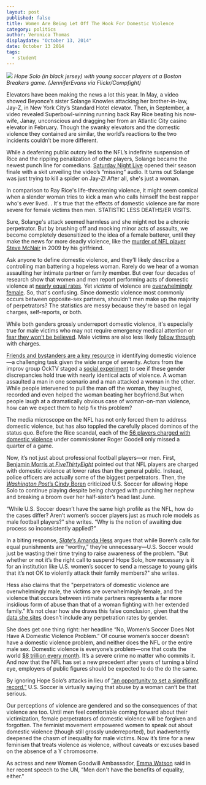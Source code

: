 ```yaml
---
layout: post
published: false
title: Women Are Being Let Off The Hook For Domestic Violence
category: politics
author: Veronica Thomas
displaydate: "October 13, 2014"
date: October 13 2014
tags: 
  - student
---
```


![](http://i57.tinypic.com/14m4a3n.jpg)
_Hope Solo (in black jersey) with young soccer players at a Boston Breakers game. (JenniferEvans via Flickr/Compfight)_

Elevators have been making the news a lot this year. In May, a video showed Beyonce’s sister Solange Knowles attacking her brother-in-law, Jay-Z, in New York City’s Standard Hotel elevator. Then, in September, a video revealed Superbowl-winning running back Ray Rice beating his now-wife, Janay, unconscious and dragging her from an Atlantic City casino elevator in February. Though the swanky elevators and the domestic violence they contained are similar, the world’s reactions to the two incidents couldn’t be more different. 

While a deafening public outcry led to the NFL’s indefinite suspension of Rice and the rippling penalization of other players, Solange became the newest punch line for comedians. [Saturday Night Live](http://variety.com/2014/tv/news/watch-saturday-night-love-jay-z-solange-knowles-spoof-1201185453/) opened their season finale with a skit unveiling the video’s “missing” audio. It turns out Solange was just trying to kill a spider on Jay-Z! After all, she's just a woman.

In comparison to Ray Rice's life-threatening violence, it might seem comical when a slender woman tries to kick a man who calls himself the best rapper who's ever lived. . It's true that the effects of domestic violence are far more severe for female victims then men. STATISTIC LESS DEATHS/ER VISITS.

Sure, Solange's attack seemed harmless and she might not be a chronic perpetrator. But by brushing off and mocking minor acts of assaults, we become completely desensitized to the idea of a female batterer, until they make the news for more deadly violence, like the [murder of NFL player Steve McNair](http://www.sportingnews.com/nfl/story/2014-07-03/steve-mcnair-killed-five-year-anniversary-july-4-2009-memorial-family-celebration-fred-mcnair-titans) in 2009 by his girlfriend.

Ask anyone to define domestic violence, and they’ll likely describe a controlling man battering a hopeless woman. Rarely do we hear of a woman assaulting her intimate partner or family member. But over four decades of research show that women and men report performing acts of domestic violence at [nearly equal rates](http://www.nij.gov/topics/crime/intimate-partner-violence/Pages/measuring.aspx). Yet _victims_ of violence are [overwhelmingly female](http://www.bjs.gov/content/pub/pdf/ndv0312.pdf). So, that's confusing. Since domestic violence most commonly occurs between opposite-sex partners, shouldn't men make up the majority of perpetrators? The statistics are messy because they're based on legal charges, self-reports, or both. 

While both genders grossly underreport domestic violence, it's especially true for male victims who may not require emergency medical attention or [fear they won’t be believed](http://www.theguardian.com/commentisfree/2014/mar/12/domestic-violence-male-victims-embarrassment). Male victims are also less likely [follow through](http://brightonmanplan.wordpress.com/2012/01/19/male-victims-of-domestic-violence-suffering-in-silence/) with charges. 

[Friends and bystanders are a key resource](http://cms350.com/politics/keeping-an-arm-s-length-colleges-not-doing-much-to-address-dating-violence.html) in identifying domestic violence—a challenging task given the wide range of severity. Actors from the improv group OckTV staged a [social experiment](http://www.today.com/news/domestic-violence-social-experiment-what-would-you-do-2D80191075) to see if these gender discrepancies hold true with nearly identical acts of violence. A woman assaulted a man in one scenario and a man attacked a woman in the other. While people intervened to pull the man off the woman, they laughed, recorded and even helped the woman beating her boyfriend.But when people laugh at a dramatically obvious case of woman-on-man violence, how can we expect them to help fix this problem?

The media microscope on the NFL has not only forced them to address domestic violence, but has also toppled the carefully placed dominos of the status quo. Before the Rice scandal, each of the [56 players charged with domestic violence](http://espn.go.com/espnw/news-commentary/article/11553070/why-hope-solo-suspended-team-usa-immediately) under commissioner Roger Goodell only missed a quarter of a game.

Now, it’s not just about professional football players—or men. First, [Benjamin Morris at _FiveThirtyEight_](http://fivethirtyeight.com/datalab/the-rate-of-domestic-violence-arrests-among-nfl-players/) pointed out that NFL players are charged with domestic violence at lower rates than the general public. Instead, police officers are actually some of the biggest perpetrators. Then, the [_Washington Post_’s Cindy Boren](http://www.washingtonpost.com/blogs/early-lead/wp/2014/09/19/hope-solo-and-the-domestic-violence-case-no-one-is-talking-about/) criticized U.S. Soccer for allowing Hope Solo to continue playing despite being charged with punching her nephew and breaking a broom over her half-sister’s head last June. 

“While U.S. Soccer doesn’t have the same high profile as the NFL, how do the cases differ? Aren’t women’s soccer players just as much role models as male football players?” she writes. “Why is the notion of awaiting due process so inconsistently applied?” 

In a biting response, [_Slate_’s Amanda Hess](http://www.slate.com/articles/double_x/doublex/2014/09/hope_solo_domestic_violence_it_is_very_very_stupid_to_compare_the_soccer.html) argues that while Boren’s calls for equal punishments are “worthy,” they’re unnecessary—U.S. Soccer would just be wasting their time trying to raise awareness of the problem. "But whether or not it’s the right call to suspend Hope Solo, how necessary is it for an institution like U.S. women’s soccer to send a message to young girls that it’s not OK to violently attack their family members?" she writes.

Hess also claims that the "perpetrators of domestic violence are overwhelmingly male, the victims are overwhelmingly female, and the violence that occurs between intimate partners represents a far more insidious form of abuse than that of a woman fighting with her extended family.” It’s not clear how she draws this false conclusion, given that the [data she sites](http://www.bjs.gov/content/pub/pdf/ipvus.pdf) doesn’t include any perpetration rates by gender. 

She does get one thing right: her headline “No, Women’s Soccer Does Not Have A Domestic Violence Problem.” Of course women’s soccer doesn’t have a domestic violence problem, and neither does the NFL or the entire male sex. Domestic violence is everyone’s problem—one that costs the world [$8 trillion every month](http://freakonomics.com/2014/10/02/108967/). It’s a severe crime no matter who commits it. And now that the NFL has set a new precedent after years of turning a blind eye, employers of public figures should be expected to do the do the same. 

By ignoring Hope Solo’s attacks in lieu of [“an opportunity to set a significant record,”](http://espn.go.com/espnw/news-commentary/article/11553070/why-hope-solo-suspended-team-usa-immediately) U.S. Soccer is virtually saying that abuse by a woman can’t be that serious. 

Our perceptions of violence are gendered and so the consequences of that violence are too. Until men feel comfortable coming forward about their victimization, female perpetrators of domestic violence will be forgiven and forgotten. The feminist movement empowered women to speak out about domestic violence (though still grossly underreported), but inadvertently deepened the chasm of inequality for male victims. Now it’s time for a new feminism that treats violence as violence, without caveats or excuses based on the absence of a Y chromosome.

As actress and new Women Goodwill Ambassador, [Emma Watson](http://www.eonline.com/news/581276/emma-watson-gives-emotional-powerful-speech-at-u-n-about-gender-inequality-check-out-a-transcript-and-a-video) said in her recent speech to the UN, “Men don't have the benefits of equality, either."